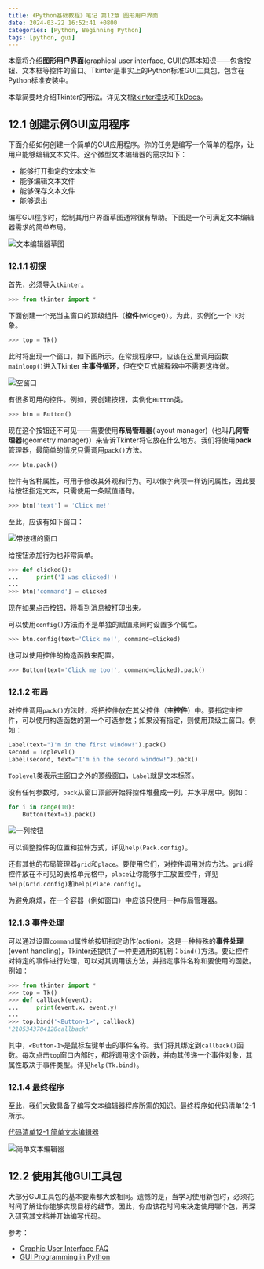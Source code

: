 ```yaml
---
title: 《Python基础教程》笔记 第12章 图形用户界面
date: 2024-03-22 16:52:41 +0800
categories: [Python, Beginning Python]
tags: [python, gui]
---
```

本章将介绍**图形用户界面**(graphical user interface, GUI)的基本知识——包含按钮、文本框等控件的窗口。Tkinter是事实上的Python标准GUI工具包，包含在Python标准安装中。

本章简要地介绍Tkinter的用法。详见文档[tkinter模块](https://docs.python.org/3/library/tkinter.html)和[TkDocs](https://tkdocs.com/)。

## 12.1 创建示例GUI应用程序
下面介绍如何创建一个简单的GUI应用程序。你的任务是编写一个简单的程序，让用户能够编辑文本文件。这个微型文本编辑器的需求如下：
* 能够打开指定的文本文件
* 能够编辑文本文件
* 能够保存文本文件
* 能够退出

编写GUI程序时，绘制其用户界面草图通常很有帮助。下图是一个可满足文本编辑器需求的简单布局。

![文本编辑器草图](/assets/images/python-note-ch12-graphical-user-interfaces/文本编辑器草图.png)

### 12.1.1 初探
首先，必须导入`tkinter`。

```python
>>> from tkinter import *
```

下面创建一个充当主窗口的顶级组件（**控件**(widget)）。为此，实例化一个`Tk`对象。

```python
>>> top = Tk()
```

此时将出现一个窗口，如下图所示。在常规程序中，应该在这里调用函数`mainloop()`进入Tkinter **主事件循环**，但在交互式解释器中不需要这样做。

![空窗口](/assets/images/python-note-ch12-graphical-user-interfaces/空窗口.png)

有很多可用的控件。例如，要创建按钮，实例化`Button`类。

```python
>>> btn = Button()
```

现在这个按钮还不可见——需要使用**布局管理器**(layout manager)（也叫**几何管理器**(geometry manager)）来告诉Tkinter将它放在什么地方。我们将使用**pack**管理器，最简单的情况只需调用`pack()`方法。

```python
>>> btn.pack()
```

控件有各种属性，可用于修改其外观和行为。可以像字典项一样访问属性，因此要给按钮指定文本，只需使用一条赋值语句。

```python
>>> btn['text'] = 'Click me!'
```

至此，应该有如下窗口：

![带按钮的窗口](/assets/images/python-note-ch12-graphical-user-interfaces/带按钮的窗口.png)

给按钮添加行为也非常简单。

```python
>>> def clicked():
...     print('I was clicked!')
...
>>> btn['command'] = clicked
```

现在如果点击按钮，将看到消息被打印出来。

可以使用`config()`方法而不是单独的赋值来同时设置多个属性。

```python
>>> btn.config(text='Click me!', command=clicked)
```

也可以使用控件的构造函数来配置。

```python
>>> Button(text='Click me too!', command=clicked).pack()
```

### 12.1.2 布局
对控件调用`pack()`方法时，将把控件放在其父控件（**主控件**）中。要指定主控件，可以使用构造函数的第一个可选参数；如果没有指定，则使用顶级主窗口。例如：

```python
Label(text="I'm in the first window!").pack()
second = Toplevel()
Label(second, text="I'm in the second window!").pack()
```

`Toplevel`类表示主窗口之外的顶级窗口，`Label`就是文本标签。

没有任何参数时，`pack`从窗口顶部开始将控件堆叠成一列，并水平居中。例如：

```python
for i in range(10):
    Button(text=i).pack()
```

![一列按钮](/assets/images/python-note-ch12-graphical-user-interfaces/一列按钮.png)

可以调整控件的位置和拉伸方式，详见`help(Pack.config)`。

还有其他的布局管理器`grid`和`place`。要使用它们，对控件调用对应方法。`grid`将控件放在不可见的表格单元格中，`place`让你能够手工放置控件，详见`help(Grid.config)`和`help(Place.config)`。

为避免麻烦，在一个容器（例如窗口）中应该只使用一种布局管理器。

### 12.1.3 事件处理
可以通过设置`command`属性给按钮指定动作(action)。这是一种特殊的**事件处理**(event handling)，Tkinter还提供了一种更通用的机制：`bind()`方法。要让控件对特定的事件进行处理，可以对其调用该方法，并指定事件名称和要使用的函数。例如：

```python
>>> from tkinter import *
>>> top = Tk()
>>> def callback(event):
...     print(event.x, event.y)
...
>>> top.bind('<Button-1>', callback)
'2105343784128callback'
```

其中，`<Button-1>`是鼠标左键单击的事件名称。我们将其绑定到`callback()`函数。每次点击`top`窗口内部时，都将调用这个函数，并向其传递一个事件对象，其属性取决于事件类型。详见`help(Tk.bind)`。

### 12.1.4 最终程序
至此，我们大致具备了编写文本编辑器程序所需的知识。最终程序如代码清单12-1所示。

[代码清单12-1 简单文本编辑器](https://github.com/ZZy979/Beginning-Python-code/blob/main/ch12/text_editor.py)

![简单文本编辑器](/assets/images/python-note-ch12-graphical-user-interfaces/简单文本编辑器.png)

## 12.2 使用其他GUI工具包
大部分GUI工具包的基本要素都大致相同。遗憾的是，当学习使用新包时，必须花时间了解让你能够实现目标的细节。因此，你应该花时间来决定使用哪个包，再深入研究其文档并开始编写代码。

参考：
* [Graphic User Interface FAQ](https://docs.python.org/3/faq/gui.html)
* [GUI Programming in Python](https://wiki.python.org/moin/GuiProgramming)
